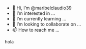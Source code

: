 - 👋 Hi, I’m @maribelclaudio39
- 👀 I’m interested in ...
- 🌱 I’m currently learning ...
- 💞️ I’m looking to collaborate on ...
- 📫 How to reach me ...

<!---
maribelclaudio39/maribelclaudio39 is a ✨ special ✨ repository because its `README.md` (this file) appears on your GitHub profile.
You can click the Preview link to take a look at your changes.
--->hola

